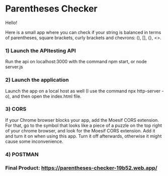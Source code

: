 # Parentheses Checker
Hello!

Here is a small app where you can check if your string is balanced in terms of parentheses, square brackets, curly brackets and chevrons: (), [], {}, <>.

### 1) Launch the APItesting API

Run the api on localhost:3000 with the command npm start, or node server.js

### 2) Launch the application

Launch the app on a local host as well (I use the command npx http-server -o), and then open the index.html file.

### 3) CORS

If your Chrome browser blocks your app,  add the Moesif CORS extension. For that, go to the symbol that looks like a piece of a puzzle on the top right of your chrome browser, and look for the Moesif CORS extension.
Add it and turn it on when using this app. Turn it off afterwards, otherwise it might cause some inconvenience.

### 4) POSTMAN


### Final Product: https://parentheses-checker-19b52.web.app/
